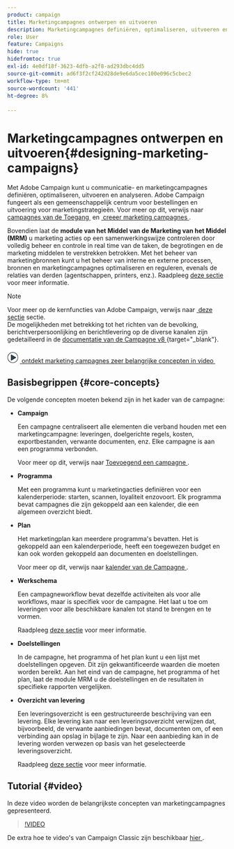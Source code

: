```yaml
---
product: campaign
title: Marketingcampagnes ontwerpen en uitvoeren
description: Marketingcampagnes definiëren, optimaliseren, uitvoeren en analyseren
role: User
feature: Campaigns
hide: true
hidefromtoc: true
exl-id: 4e0df18f-3623-4dfb-a2f8-ad293dbc4dd5
source-git-commit: ad6f3f2cf242d28de9e6da5cec100e096c5cbec2
workflow-type: tm+mt
source-wordcount: '441'
ht-degree: 8%

---
```


# Marketingcampagnes ontwerpen en uitvoeren{#designing-marketing-campaigns}


Met Adobe Campaign kunt u communicatie- en marketingcampagnes definiëren, optimaliseren, uitvoeren en analyseren. Adobe Campaign fungeert als een gemeenschappelijk centrum voor bestellingen en uitvoering voor marketingstrategieën. Voor meer op dit, verwijs naar [&#x200B; campagnes van de Toegang &#x200B;](../../distributed/using/accessing-campaigns.md) en [&#x200B; creeer marketing campagnes &#x200B;](../../campaign/using/setting-up-marketing-campaigns.md).

Bovendien laat de **module van het Middel van de Marketing van het Middel (MRM)** u marketing acties op een samenwerkingswijze controleren door volledig beheer en controle in real time van de taken, de begrotingen en de marketing middelen te verstrekken betrokken. Met het beheer van marketingbronnen kunt u het beheer van interne en externe processen, bronnen en marketingcampagnes optimaliseren en reguleren, evenals de relaties van derden (agentschappen, printers, enz.). Raadpleeg [deze sectie](../../mrm/using/about-marketing-resource-management.md) voor meer informatie.

>[!NOTE]
>
>Voor meer op de kernfuncties van Adobe Campaign, verwijs naar [&#x200B; deze sectie &#x200B;](../../platform/using/about-adobe-campaign-classic.md) sectie.\
>De mogelijkheden met betrekking tot het richten van de bevolking, berichtverpersoonlijking en berichtlevering op de diverse kanalen zijn gedetailleerd in de [&#x200B; documentatie van de Campagne v8 &#x200B;](https://experienceleague.adobe.com/docs/campaign/campaign-v8/send/create-message.html){target="_blank"}.

![](assets/do-not-localize/how-to-video.png) [&#x200B; ontdekt marketing campagnes zeer belangrijke concepten in video &#x200B;](#video)

## Basisbegrippen {#core-concepts}

De volgende concepten moeten bekend zijn in het kader van de campagne:

* **Campaign**

  Een campagne centraliseert alle elementen die verband houden met een marketingcampagne: leveringen, doelgerichte regels, kosten, exportbestanden, verwante documenten, enz. Elke campagne is aan een programma verbonden.

  Voor meer op dit, verwijs naar [&#x200B; Toevoegend een campagne &#x200B;](../../campaign/using/setting-up-marketing-campaigns.md#adding-a-campaign).

* **Programma**

  Met een programma kunt u marketingacties definiëren voor een kalenderperiode: starten, scannen, loyaliteit enzovoort. Elk programma bevat campagnes die zijn gekoppeld aan een kalender, die een algemeen overzicht biedt.

* **Plan**

  Het marketingplan kan meerdere programma&#39;s bevatten. Het is gekoppeld aan een kalenderperiode, heeft een toegewezen budget en kan ook worden gekoppeld aan documenten en doelstellingen.

  Voor meer op dit, verwijs naar [&#x200B; kalender van de Campagne &#x200B;](../../campaign/using/accessing-marketing-campaigns.md#campaign-calendar).

* **Werkschema**

  Een campagneworkflow bevat dezelfde activiteiten als voor alle workflows, maar is specifiek voor de campagne. Het laat u toe om leveringen voor alle beschikbare kanalen tot stand te brengen en te vormen.

  Raadpleeg [deze sectie](../../campaign/using/marketing-campaign-deliveries.md#building-the-main-target-in-a-workflow) voor meer informatie.

* **Doelstellingen**

  In de campagne, het programma of het plan kunt u een lijst met doelstellingen opgeven. Dit zijn gekwantificeerde waarden die moeten worden bereikt. Aan het eind van de campagne, het programma of het plan, laat de module MRM u de doelstellingen en de resultaten in specifieke rapporten vergelijken.

* **Overzicht van levering**

  Een leveringsoverzicht is een gestructureerde beschrijving van een levering. Elke levering kan naar een leveringsoverzicht verwijzen dat, bijvoorbeeld, de verwante aanbiedingen bevat, documenten om, of een verbinding aan opslag in bijlage te zijn. Naar een aanbieding kan in de levering worden verwezen op basis van het geselecteerde leveringsoverzicht.

  Raadpleeg [deze sectie](../../campaign/using/marketing-campaign-deliveries.md#associating-and-structuring-resources-linked-via-a-delivery-outline) voor meer informatie.

## Tutorial {#video}

In deze video worden de belangrijkste concepten van marketingcampagnes gepresenteerd.

>[!VIDEO](https://video.tv.adobe.com/v/35131?quality=12)

De extra hoe te video&#39;s van Campaign Classic zijn beschikbaar [&#x200B; hier &#x200B;](https://experienceleague.adobe.com/docs/campaign-classic-learn/tutorials/overview.html?lang=nl).
